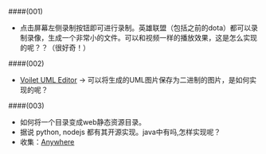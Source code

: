 ﻿
####(001)
- 点击屏幕左侧录制按钮即可进行录制。英雄联盟（包括之前的dota）都可以录制录像，生成一个非常小的文件。可以和视频一样的播放效果，这是怎么实现的呢？？（很好奇！）

####(002)
- [Voilet UML Editor](http://www.oschina.net/p/voilet) -> 可以将生成的UML图片保存为二进制的图片，是如何实现的呢？

####(003)
- 如何将一个目录变成web静态资源目录。
- 据说 python, nodejs 都有其开源实现。java中有吗,怎样实现呢？
- 收集：[Anywhere](https://github.com/JacksonTian/anywhere)





